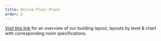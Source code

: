 ```yaml
---
title: Online Floor Plans
order: 2
---
```


[Visit this link](https://www.austinconventioncenter.com/plan/plans/) for an overview of our building layout, layouts by level & chart with corresponding room specifications.
